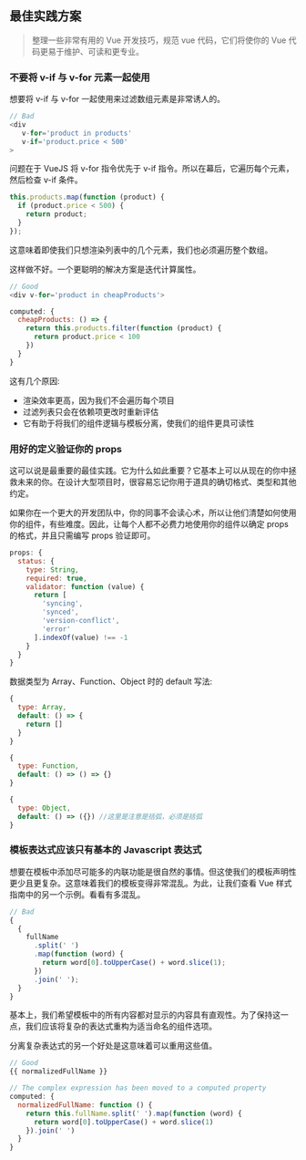 <!--
 * @Author: your name
 * @Date: 2021-08-27 10:30:08
 * @LastEditTime: 2021-08-27 11:05:36
 * @LastEditors: Please set LastEditors
 * @Description: In User Settings Edit
 * @FilePath: \MyGithub\wiki-based-docsify\docs\vue\best-practice.md
-->

## 最佳实践方案

> 整理一些非常有用的 Vue 开发技巧，规范 vue 代码，它们将使你的 Vue 代码更易于维护、可读和更专业。

### 不要将 v-if 与 v-for 元素一起使用

想要将 v-if 与 v-for 一起使用来过滤数组元素是非常诱人的。

```js
// Bad
<div
   v-for='product in products'
   v-if='product.price < 500'
>
```

问题在于 VueJS 将 v-for 指令优先于 v-if 指令。所以在幕后，它遍历每个元素，然后检查 v-if 条件。

```js
this.products.map(function (product) {
  if (product.price < 500) {
    return product;
  }
});
```

这意味着即使我们只想渲染列表中的几个元素，我们也必须遍历整个数组。

这样做不好。一个更聪明的解决方案是迭代计算属性。

```js
// Good
<div v-for='product in cheapProducts'>

computed: {
  cheapProducts: () => {
    return this.products.filter(function (product) {
      return product.price < 100
    })
  }
}
```

这有几个原因:

- 渲染效率更高，因为我们不会遍历每个项目
- 过滤列表只会在依赖项更改时重新评估
- 它有助于将我们的组件逻辑与模板分离，使我们的组件更具可读性

### 用好的定义验证你的 props

这可以说是最重要的最佳实践。它为什么如此重要？它基本上可以从现在的你中拯救未来的你。在设计大型项目时，很容易忘记你用于道具的确切格式、类型和其他约定。

如果你在一个更大的开发团队中，你的同事不会读心术，所以让他们清楚如何使用你的组件，有些难度。因此，让每个人都不必费力地使用你的组件以确定 props 的格式，并且只需编写 props 验证即可。

```js
props: {
  status: {
    type: String,
    required: true,
    validator: function (value) {
      return [
        'syncing',
        'synced',
        'version-conflict',
        'error'
      ].indexOf(value) !== -1
    }
  }
}
```

数据类型为 Array、Function、Object 时的 default 写法:

```js
{
  type: Array,
  default: () => {
    return []
  }
}

{
  type: Function,
  default: () => () => {}
}

{
  type: Object,
  default: () => ({}) //这里是注意是括弧，必须是括弧
}
```

### 模板表达式应该只有基本的 Javascript 表达式

想要在模板中添加尽可能多的内联功能是很自然的事情。但这使我们的模板声明性更少且更复杂。这意味着我们的模板变得非常混乱。为此，让我们查看 Vue 样式指南中的另一个示例。看看有多混乱。

```js
// Bad
{
  {
    fullName
      .split(' ')
      .map(function (word) {
        return word[0].toUpperCase() + word.slice(1);
      })
      .join(' ');
  }
}
```

基本上，我们希望模板中的所有内容都对显示的内容具有直观性。为了保持这一点，我们应该将复杂的表达式重构为适当命名的组件选项。

分离复杂表达式的另一个好处是这意味着可以重用这些值。

```js
// Good
{{ normalizedFullName }}

// The complex expression has been moved to a computed property
computed: {
  normalizedFullName: function () {
    return this.fullName.split(' ').map(function (word) {
      return word[0].toUpperCase() + word.slice(1)
    }).join(' ')
  }
}
```
